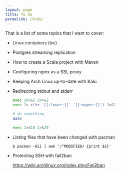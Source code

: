 ```yaml
---
layout: page
title: To do
permalink: /todo/
---
```


That is a list of some topics that I want to cover:

- Linux containers (lxc)

- Postgres streaming replication

- How to create a Scala project with Maven

- Configuring nginx as a SSL proxy

- Keeping Arch Linux up-to-date with Kalu

- Redirecting stdout and stderr

    ```sh
    exec 10>&1 20>&2
    exec 1> >(tr '[[:lower:]]' '[[:upper:]]') 2>&1

    # do something
    date

    exec 1>&10 2>&20
    ```

- Listing files that have been changed with pacman

    ```
    $ pacman -Qii | awk '/^MODIFIED/ {print $2}'
    ```

- Protecting SSH with fail2ban

    https://wiki.archlinux.org/index.php/Fail2ban
